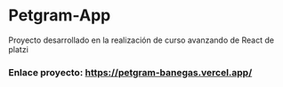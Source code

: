 # Petgram-App
Proyecto desarrollado en la realización de curso avanzando de React de platzi

### Enlace proyecto: https://petgram-banegas.vercel.app/
